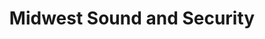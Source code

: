 ---
title: "Midwest Sound and Security"
url: /brookfield/midwest-sound-and-security/
shop: electronics
---